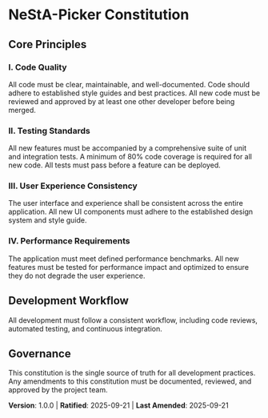 <!--
Sync Impact Report:
- Version change: 0.0.0 → 1.0.0
- Added sections:
  - Principle I: Code Quality
  - Principle II: Testing Standards
  - Principle III: User Experience Consistency
  - Principle IV: Performance Requirements
- Removed sections: None
- Templates requiring updates:
  - ✅ .specify/templates/plan-template.md
  - ✅ .specify/templates/spec-template.md
  - ✅ .specify/templates/tasks-template.md
- Follow-up TODOs: None
-->

# NeStA-Picker Constitution

## Core Principles

### I. Code Quality

All code must be clear, maintainable, and well-documented. Code should adhere to established style guides and best practices. All new code must be reviewed and approved by at least one other developer before being merged.

### II. Testing Standards

All new features must be accompanied by a comprehensive suite of unit and integration tests. A minimum of 80% code coverage is required for all new code. All tests must pass before a feature can be deployed.

### III. User Experience Consistency

The user interface and experience shall be consistent across the entire application. All new UI components must adhere to the established design system and style guide.

### IV. Performance Requirements

The application must meet defined performance benchmarks. All new features must be tested for performance impact and optimized to ensure they do not degrade the user experience.

## Development Workflow

All development must follow a consistent workflow, including code reviews, automated testing, and continuous integration.

## Governance

This constitution is the single source of truth for all development practices. Any amendments to this constitution must be documented, reviewed, and approved by the project team.

**Version**: 1.0.0 | **Ratified**: 2025-09-21 | **Last Amended**: 2025-09-21
